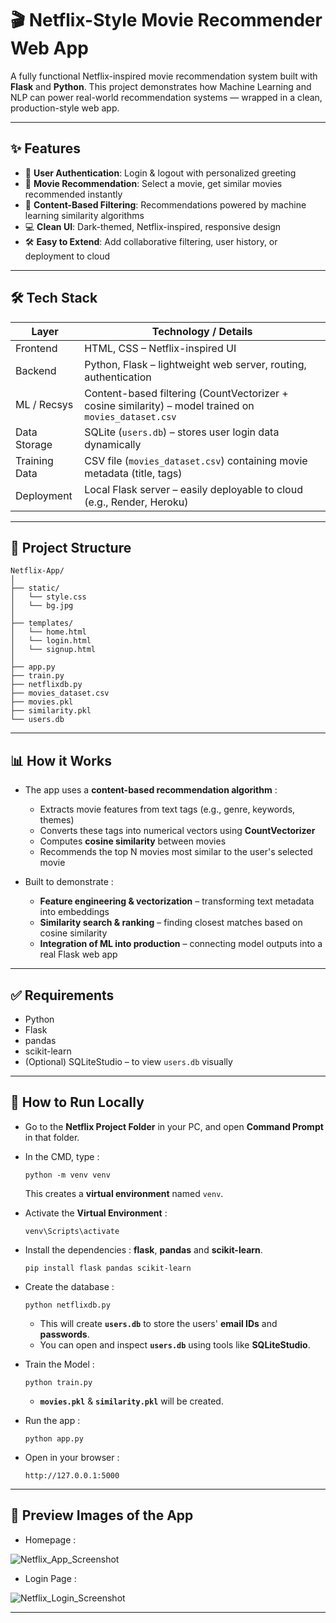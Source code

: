 # 🎬 Netflix-Style Movie Recommender Web App

A fully functional Netflix-inspired movie recommendation system built with **Flask** and **Python**. This project demonstrates how Machine Learning and NLP can power real-world recommendation systems — wrapped in a clean, production-style web app.

---

## ✨ Features
- 🔐 **User Authentication**: Login & logout with personalized greeting
- 🎥 **Movie Recommendation**: Select a movie, get similar movies recommended instantly
- 🧠 **Content-Based Filtering**: Recommendations powered by machine learning similarity algorithms
- 💻 **Clean UI**: Dark-themed, Netflix-inspired, responsive design
- 🛠 **Easy to Extend**: Add collaborative filtering, user history, or deployment to cloud

---
## 🛠 Tech Stack
| Layer         | Technology / Details                                                                 |
|-------------- | ------------------------------------------------------------------------------------ |
| Frontend      | HTML, CSS – Netflix-inspired UI                                                      |
| Backend       | Python, Flask – lightweight web server, routing, authentication                      |
| ML / Recsys   | Content-based filtering (CountVectorizer + cosine similarity) – model trained on `movies_dataset.csv` |
| Data Storage  | SQLite (`users.db`) – stores user login data dynamically                             |
| Training Data | CSV file (`movies_dataset.csv`) containing movie metadata (title, tags)              |
| Deployment    | Local Flask server – easily deployable to cloud (e.g., Render, Heroku)                |

---

## 📂 Project Structure

```
Netflix-App/
│
├── static/
│   └── style.css
│   └── bg.jpg
│
├── templates/
│   └── home.html
│   └── login.html
│   └── signup.html
│
├── app.py
├── train.py
├── netflixdb.py
├── movies_dataset.csv
├── movies.pkl
├── similarity.pkl
└── users.db
```
---
## 📊 How it Works
- The app uses a **content-based recommendation algorithm** :
  - Extracts movie features from text tags (e.g., genre, keywords, themes)
  - Converts these tags into numerical vectors using **CountVectorizer**
  - Computes **cosine similarity** between movies
  - Recommends the top N movies most similar to the user's selected movie

- Built to demonstrate :
  - **Feature engineering & vectorization** – transforming text metadata into embeddings
  - **Similarity search & ranking** – finding closest matches based on cosine similarity
  - **Integration of ML into production** – connecting model outputs into a real Flask web app

---
## ✅ Requirements
- Python
- Flask
- pandas
- scikit-learn
- (Optional) SQLiteStudio – to view `users.db` visually

---
## 🚀 How to Run Locally
- Go to the **Netflix Project Folder** in your PC, and open **Command Prompt** in that folder.

- In the CMD, type :
  ```
  python -m venv venv  
  ```
  This creates a **virtual environment** named `venv`.

- Activate the **Virtual Environment** :
  ```
  venv\Scripts\activate
  ```
- Install the dependencies : **flask**, **pandas** and **scikit-learn**.
  ```
  pip install flask pandas scikit-learn
  ```
- Create the database :
  ```
  python netflixdb.py
  ```
  - This will create **`users.db`** to store the users' **email IDs** and **passwords**.
  - You can open and inspect **`users.db`** using tools like **SQLiteStudio**.

- Train the Model :
  ```
  python train.py
  ```
  - **`movies.pkl`** & **`similarity.pkl`** will be created.

- Run the app :
  ```
  python app.py
  ```
- Open in your browser :
  ```
  http://127.0.0.1:5000
  ```
---
## 📸 Preview Images of the App
- Homepage :

![Netflix_App_Screenshot](https://github.com/user-attachments/assets/90ce9fcc-50d4-4f55-8f81-b6e0541f2d67)

- Login Page :

![Netflix_Login_Screenshot](https://github.com/user-attachments/assets/e12db505-b721-430d-9e92-45f5251cd6ec)

---
